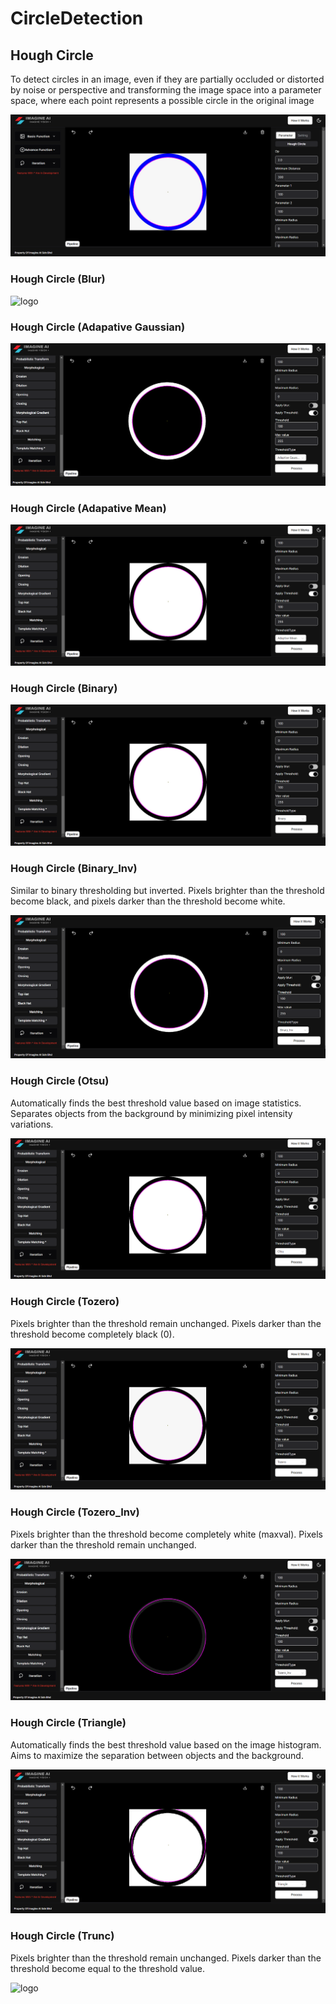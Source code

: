 # **CircleDetection**

## Hough Circle

To detect circles in an image, even if they are partially occluded or distorted by noise or perspective and transforming the image space into a parameter space, where each point represents a possible circle in the original image

![logo](_media/Advanced%20Function/Hough%20Circle/hough%20circle%20transform.png)

### Hough Circle (Blur)

![logo](<_media/Advanced%20Function/Hough%20Circle/hough%20circle%20transform(apply%20blur).png>)

### Hough Circle (Adapative Gaussian)

![logo](<_media/Advanced%20Function/Hough%20Circle/hough%20circle%20transform(adaptive%20gaussian).png>)

### Hough Circle (Adapative Mean)

![logo](<_media/Advanced%20Function/Hough%20Circle/hough%20circle%20transform(adaptive%20mean).png>)

### Hough Circle (Binary)

![logo](<_media/Advanced%20Function/Hough%20Circle/hough%20circle%20transform(binary).png>)

### Hough Circle (Binary_Inv)

Similar to binary thresholding but inverted.
Pixels brighter than the threshold become black, and pixels darker than the threshold become white.

![logo](<_media/Advanced%20Function/Hough%20Circle/hough%20circle%20transform(binary_inv).png>)

### Hough Circle (Otsu)

Automatically finds the best threshold value based on image statistics.
Separates objects from the background by minimizing pixel intensity variations.

![logo](<_media/Advanced%20Function/Hough%20Circle/hough%20circle%20transform(otsu).png>)

### Hough Circle (Tozero)

Pixels brighter than the threshold remain unchanged.
Pixels darker than the threshold become completely black (0).

![logo](<_media/Advanced%20Function/Hough%20Circle/hough%20circle%20transform(tozero).png>)

### Hough Circle (Tozero_Inv)

Pixels brighter than the threshold become completely white (maxval).
Pixels darker than the threshold remain unchanged.

![logo](<_media/Advanced%20Function/Hough%20Circle/hough%20circle%20transform(tozero_Inv).png>)

### Hough Circle (Triangle)

Automatically finds the best threshold value based on the image histogram.
Aims to maximize the separation between objects and the background.

![logo](<_media/Advanced%20Function/Hough%20Circle/hough%20circle%20transform(triangle).png>)

### Hough Circle (Trunc)

Pixels brighter than the threshold remain unchanged.
Pixels darker than the threshold become equal to the threshold value.

![logo](<_media/Advanced%20Function/Hough%20Circle/hough%20circle%20transform(trunc).png>)
